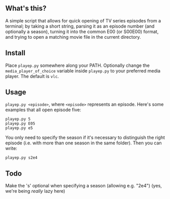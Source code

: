 ## What's this?

A simple script that allows for quick opening of TV series episodes from a 
terminal; by taking a short string, parsing it as an episode number (and 
optionally a season), turning it into the common E00 (or S00E00) format, 
and trying to open a matching movie file in the current directory.

## Install

Place `playep.py` somewhere along your PATH. Optionally change the 
`media_player_of_choice` variable inside `playep.py` to your preferred media 
player. The default is `vlc`.

## Usage

`playep.py <episode>`, where `<episode>` represents an episode. Here's some 
examples that all open episode five:

    playep.py 5
    playep.py E05
    playep.py e5

You only need to specify the season if it's necessary to distinguish the right 
episode (i.e. with more than one season in the same folder). Then you can write:

    playep.py s2e4

## Todo

Make the 's' optional when specifying a season (allowing e.g. "2e4") (yes, 
we're being *really* lazy here)
